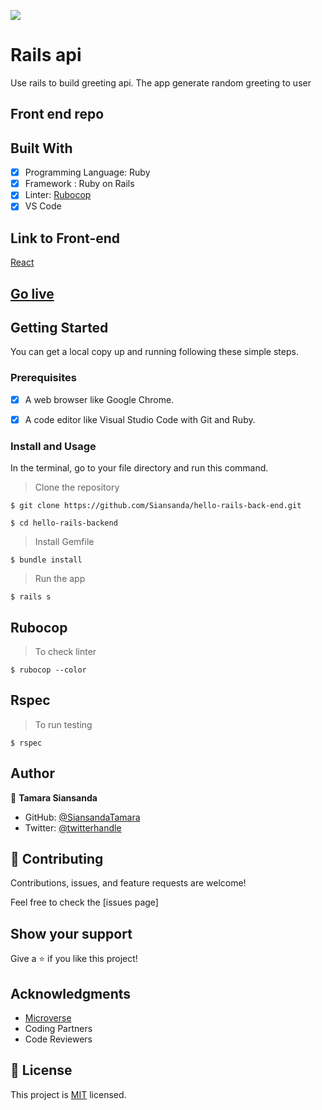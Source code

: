 ![](https://img.shields.io/badge/Microverse-blueviolet)

# Rails api

Use rails  to build greeting api. The app generate random greeting to user

## Front end repo 
[]()

## Built With

- [x] Programming Language: Ruby
- [x] Framework : Ruby on Rails
- [x] Linter: [Rubocop](https://rubocop.org/)
- [x] VS Code

## Link to Front-end
[React](https://github.com/SiansandaTamara/hello-react-front-end)


## [Go live](#)

## Getting Started

You can get a local copy up and running following these simple steps.

### Prerequisites

- [x] A web browser like Google Chrome.
- [x] A code editor like Visual Studio Code with Git and Ruby.


### Install and Usage

In the terminal, go to your file directory and run this command.

> Clone the repository
```
$ git clone https://github.com/Siansanda/hello-rails-back-end.git
```
```
$ cd hello-rails-backend
```
> Install Gemfile
```
$ bundle install
```

> Run the app 
```
$ rails s
```


## Rubocop
> To check linter
```
$ rubocop --color
```

## Rspec
> To run testing 
```
$ rspec 
```

## Author 
👤 **Tamara Siansanda**

- GitHub: [@SiansandaTamara](https://github.com/SiansandaTamara)
- Twitter: [@twitterhandle](https://twitter.com/TamaraSiansanda)

## 🤝 Contributing

Contributions, issues, and feature requests are welcome!

Feel free to check the [issues page]

## Show your support

Give a ⭐️ if you like this project!

## Acknowledgments

- [Microverse](https://www.microverse.org/)
- Coding Partners
- Code Reviewers

## 📝 License

This project is [MIT](https://github.com/SiansandaTamara/hello-rails-backend/blob/dev/LICENSE) licensed.